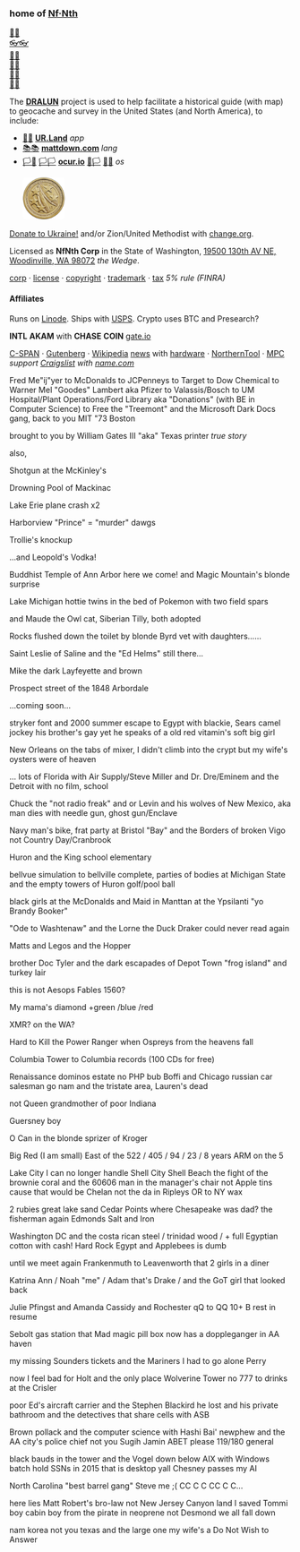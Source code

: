 
### home of [Nf·Nth](https://github.com/nfnth)

[🙂🙂](https://xn--938ha.ws)<br/>
[👓👓](http://xn--4p8ha.ws)<br/>
[🧤🧤](http://xn--uv9ha.ws)<br/>
[👖👖](http://xn--7p8ha.ws)<br/>
[🧦🧦](http://xn--wv9ha.ws)<br/>
[👟👟](http://xn--hq8ha.ws)

The **[DRALUN](https://dralun.com)** project is used to help facilitate a historical guide (with map) to geocache and survey in the United States (and North America), to include:

- [🌳🌳](https://xn--wh8ha.ws) **[UR.Land](https://ur.land)** *app*
- [📚📚](https://xn--zt8ha.ws) **[mattdown.com](https://mattdown.com)** *lang*
- [🏳🏴](https://xn--en8hc.ws) [🏳🏳](https://xn--en8ha.ws) **[ocur.io](https://ocur.io)** [🏴🏳](https://xn--en8hb.ws) [🏴🏴](https://xn--fn8ha.ws) *os*

<a href="https://buy.stripe.com/5kA4hL5NB6Qv7Ty5kk" target="_blank"><img style="margin-left:24px; width:75px; border-radius:5px;" src="res/img/coin.jpg" alt="Purchase NfNth Collectible" /></a>

[Donate to Ukraine!](https://engine.presearch.org/search?q=donate+to+ukraine) and/or Zion/United Methodist with [change.org](https://www.change.org/).

Licensed as **NfNth Corp** in the State of Washington, [19500 130th AV NE, Woodinville, WA 98072](https://www.mapbox.com) *the Wedge*.

[corp](https://ccfs.sos.wa.gov/#/Dashboard) · [license](https://secure.dor.wa.gov/) · [copyright](https://eco.copyright.gov) · [trademark](https://www.uspto.gov/) · [tax](https://blue.kingcounty.com/Assessor/eRealProperty/Dashboard.aspx?ParcelNbr=1428900123) *5% rule (FINRA)*

#### Affiliates

Runs on [Linode](https://cloud.linode.com). Ships with [USPS](https://www.usps.com/business/web-tools-apis/documentation-updates.htm). Crypto uses BTC and Presearch?

**INTL** **AKAM** with **CHASE** **COIN** [gate.io](https://gate.io)

[C-SPAN](https://www.c-span.org) · [Gutenberg](http://www.gutenberg.org) · [Wikipedia](https://www.wikipedia.org/wiki/Special:Random) [news](https://wikipedia.org/wiki/Main_Page) with [hardware](https://www.made-in-china.com/products-search/hot-china-products/Intel_Tablet.html) · [NorthernTool](https://www.northerntool.com/) · [MPC](https://www.makeplayingcards.com) *support [Craigslist](https://craigslist.com) with [name.com](https://name.com)*

Fred Me"ij"yer to McDonalds to JCPenneys to Target to Dow Chemical to Warner Mel "Goodes" Lambert aka Pfizer to Valassis/Bosch to UM Hospital/Plant Operations/Ford Library aka "Donations" (with BE in Computer Science) to Free the "Treemont" and the Microsoft Dark Docs gang, back to you MIT "73 Boston

brought to you by William Gates III "aka" Texas printer *true story*

also,

Shotgun at the McKinley's

Drowning Pool of Mackinac

Lake Erie plane crash x2

Harborview "Prince" = "murder" dawgs

Trollie's knockup

...and Leopold's Vodka!

Buddhist Temple of Ann Arbor here we come! and Magic Mountain's blonde surprise

Lake Michigan hottie twins in the bed of Pokemon with two field spars

and Maude the Owl cat, Siberian Tilly, both adopted

Rocks flushed down the toilet by blonde Byrd vet with daughters......

Saint Leslie of Saline and the "Ed Helms" still there...

Mike the dark Layfeyette and brown

Prospect street of the 1848 Arbordale 

...coming soon...

stryker font and 2000 summer escape to Egypt with blackie, Sears camel jockey his brother's gay yet he speaks of a old red vitamin's soft big girl

New Orleans on the tabs of mixer, I didn't climb into the crypt but my wife's oysters were of heaven

... lots of Florida with Air Supply/Steve Miller and Dr. Dre/Eminem and the Detroit with no film, school

Chuck the "not radio freak" and or Levin and his wolves of New Mexico, aka man dies with needle gun, ghost gun/Enclave

Navy man's bike, frat party at Bristol "Bay" and the Borders of broken Vigo not Country Day/Cranbrook

Huron and the King school elementary

bellvue simulation to bellville complete, parties of bodies at Michigan State and the empty towers of Huron golf/pool ball

black girls at the McDonalds and Maid in Manttan at the Ypsilanti "yo Brandy Booker"

"Ode to Washtenaw" and the Lorne the Duck Draker could never read again

Matts and Legos and the Hopper 

brother Doc Tyler and the dark escapades of Depot Town "frog island" and turkey lair

this is not Aesops Fables 1560?

My mama's diamond +green /blue /red

XMR? on the WA?

Hard to Kill the Power Ranger when Ospreys from the heavens fall

Columbia Tower to Columbia records (100 CDs for free)

Renaissance dominos estate no PHP bub Boffi and Chicago russian car salesman go nam and the tristate area, Lauren's dead

not Queen grandmother of poor Indiana

Guersney boy 

O Can in the blonde sprizer of Kroger

Big Red (I am small) East of the 522 / 405 / 94 / 23 / 8 years ARM on the 5

Lake City I can no longer handle Shell City Shell Beach the fight of the brownie coral and the 60606 man in the manager's chair not Apple tins cause that would be Chelan not the da in Ripleys OR to NY wax

2 rubies great lake sand Cedar Points where Chesapeake was dad? the fisherman again Edmonds Salt and Iron

Washington DC and the costa rican steel / trinidad wood / + full Egyptian cotton with cash! Hard Rock Egypt and Applebees is dumb 

until we meet again Frankenmuth to Leavenworth that 2 girls in a diner

Katrina Ann / Noah "me" / Adam that's Drake / and the GoT girl that looked back

Julie Pfingst and Amanda Cassidy and Rochester qQ to QQ 10+ B rest in resume

Sebolt gas station that Mad magic pill box now has a doppleganger in AA haven

my missing Sounders tickets and the Mariners I had to go alone Perry

now I feel bad for Holt and the only place Wolverine Tower no 777 to drinks at the Crisler

poor Ed's aircraft carrier and the Stephen Blackird he lost and his private bathroom and the detectives that share cells with ASB

Brown pollack and the computer science with Hashi Bai' newphew and the AA city's police chief not you Sugih Jamin ABET please 119/180 general

black bauds in the tower and the Vogel down below AIX with Windows batch hold SSNs in 2015 that is desktop yall Chesney passes my AI

North Carolina "best barrel gang" Steve me ;( CC C C CC C C...

here lies Matt Robert's bro-law not New Jersey Canyon land I saved Tommi boy cabin boy from the pirate in neoprene not Desmond we all fall down

nam korea not you texas and the large one my wife's a Do Not Wish to Answer
